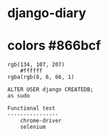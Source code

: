 # django-diary
# colors #866bcf
    rgb(134, 107, 207)
        #ffffff
    rgba(rgb(8, 6, 66, 1)

    ALTER USER django CREATEDB;
    as sudo

    Functional test
    ----------------
        chrome-driver
        selenium